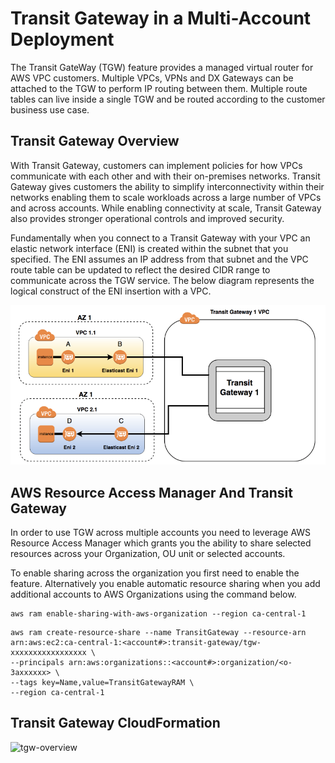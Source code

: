 # Transit Gateway in a Multi-Account Deployment

The Transit GateWay (TGW) feature provides a managed virtual router for AWS VPC customers. Multiple VPCs, VPNs and DX Gateways can be attached to the TGW to perform IP routing between them. Multiple route tables can live inside a single TGW and be routed according to the customer business use case.

Transit Gateway Overview
------------------------

With Transit Gateway, customers can implement policies for how VPCs communicate with each other and with their on-premises networks. Transit Gateway gives customers the ability to simplify interconnectivity within their networks enabling them to scale workloads across a large number of VPCs and across accounts. While enabling connectivity at scale, Transit Gateway also provides stronger operational controls and improved security.

Fundamentally when you connect to a Transit Gateway with your VPC an elastic network interface (ENI) is created within the subnet that you specified. The ENI assumes an IP address from that subnet and the VPC route table can be updated to reflect the desired CIDR range to communicate across the TGW service. The below diagram represents the logical construct of the ENI insertion with a VPC.

![tgw-overview](./transit-gw.png)

AWS Resource Access Manager And Transit Gateway
-----------------------------------------------
In order to use TGW across multiple accounts you need to leverage AWS Resource Access Manager which grants you the ability to share selected resources across your Organization, OU unit or selected accounts.

To enable sharing across the organization you first need to enable the feature. Alternatively you enable automatic resource sharing when you add additional accounts to AWS Organizations using the command below.

```
aws ram enable-sharing-with-aws-organization --region ca-central-1
```

```
aws ram create-resource-share --name TransitGateway --resource-arn arn:aws:ec2:ca-central-1:<account#>:transit-gateway/tgw-xxxxxxxxxxxxxxxxx \
--principals arn:aws:organizations::<account#>:organization/<o-3axxxxxx> \
--tags key=Name,value=TransitGatewayRAM \
--region ca-central-1
```

Transit Gateway CloudFormation
-----------------------------------------------
![tgw-overview](./transitgatewayV2.yml)
